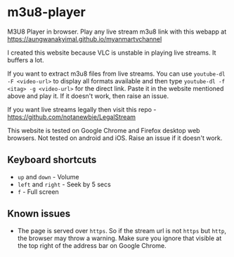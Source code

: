 # m3u8-player
M3U8 Player in browser. Play any live stream m3u8 link with this webapp at https://aungwanakyimal.github.io/myanmartvchannel

I created this website because VLC is unstable in playing live streams. It buffers a lot.

If you want to extract m3u8 files from live streams. You can use `youtube-dl -F <video-url>` to display all formats available
and then type `youtube-dl -f <itag> -g <video-url>` for the direct link. Paste it in the website mentioned above and play it.
If it doesn't work, then raise an issue.
  
If you want live streams legally then visit this repo - https://github.com/notanewbie/LegalStream

This website is tested on Google Chrome and Firefox desktop web browsers. Not tested on android and iOS. Raise an issue if it doesn't work.
## Keyboard shortcuts
* `up` and `down` - Volume
* `left` and `right` - Seek by 5 secs
* `f` - Full screen
## Known issues
* The page is served over `https`. So if the stream url is not `https` but `http`, the browser may throw a warning. Make sure you ignore that visible at the top right of the address bar on Google Chrome.
